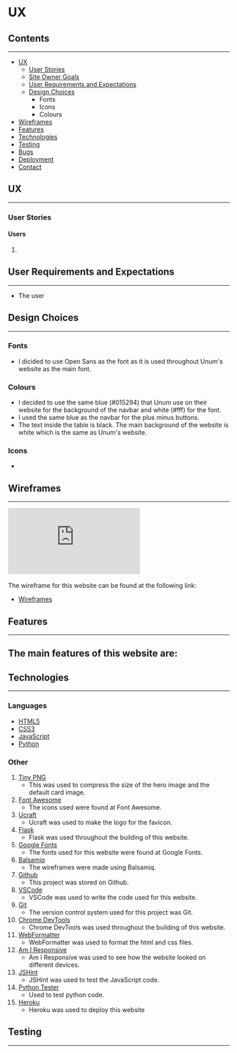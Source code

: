 # UX
## Contents

---

- [UX](#ux)
  - [User Stories](#user-stories)
  - [Site Owner Goals](#goals)
  - [User Requirements and Expectations](#user-requirements)
  - [Design Choices](#design-choices)
    - Fonts
    - Icons
    - Colours 
- [Wireframes](#wireframes)
- [Features](#features)
- [Technologies](#technologies)
- [Testing](#testing)
- [Bugs](#bugs)
- [Deployment](#deployment)
- [Contact](#contact)

## <a name="ux">UX</a>

---

### <a name="user-stories">User Stories</a>

#### Users
1. 

## <a name="user-requirements">User Requirements and Expectations</a>

---

- The user 

## <a name="design-choices">Design Choices</a>

---

### Fonts
- I dicided to use Open Sans as the font as it is used throughout Unum's website as the main font.

### Colours
- I decided to use the same blue (#015294) that Unum use on their website for the background of the navbar and white (#fff) for the font.
- I used the same blue as the navbar for the plus minus buttons.
- The text inside the table is black.
The main background of the website is white which is the same as Unum's website. 

### Icons
- 

## <a name="wireframes">Wireframes</a>

---
![Wireframes](https://github.com/farrelleoin93/unum-challenge/blob/master/src/assets/images/unum-challenge-wireframes.pdf?raw=true)

The wireframe for this website can be found at the following link:
- [Wireframes](https://github.com/farrelleoin93/unum-challenge/blob/master/src/assets/images/unum-challenge-wireframes.pdf)

## <a name="features">Features</a>

---
**The main features of this website are:**
- 

## <a name="technologies">Technologies</a>

---

### Languages

- [HTML5](https://en.wikipedia.org/wiki/HTML5)
- [CSS3](https://en.wikipedia.org/wiki/CSS3)
- [JavaScript](https://en.wikipedia.org/wiki/javascript)
- [Python](https://en.wikipedia.org/wiki/Python_(programming_language))

### Other

1. [Tiny PNG](https://tinypng.com/)
   - This was used to compress the size of the hero image and the default card image.
2. [Font Awesome](https://fontawesome.com/)
   - The icons used were found at Font Awesome.
3. [Ucraft](https://www.ucraft.com/free-logo-maker)
   - Ucraft was used to make the logo for the favicon.
6. [Flask](https://flask.palletsprojects.com/en/1.1.x/)
   - Flask was used throughout the building of this website.
7. [Google Fonts](https://fonts.google.com/)
   - The fonts used for this website were found at Google Fonts.
8. [Balsamiq](https://balsamiq.com/)
   - The wireframes were made using Balsamiq.
9. [Github](https://github.com/)
   - This project was stored on Github.
10. [VSCode](https://code.visualstudio.com/)
    - VSCode was used to write the code used for this website.
11. [Git](https://en.wikipedia.org/wiki/Git)
    - The version control system used for this project was Git.
12. [Chrome DevTools](https://developers.google.com/web/tools/chrome-devtools)
    - Chrome DevTools was used throughout the building of this website.
13. [WebFormatter](https://webformatter.com/html) 
    - WebFormatter was used to format the html and css files.
14. [Am I Responsive](http://ami.responsivedesign.is/) 
    - Am I Responsive was used to see how the website looked on different devices.
20. [JSHint](https://jshint.com/)
    - JSHint was used to test the JavaScript code.
21. [Python Tester](https://extendsclass.com/python-tester.html)
    - Used to test python code.
22. [Heroku](https://id.heroku.com/login)
    - Heroku was used to deploy this website

## <a name="testing">Testing</a>

---
